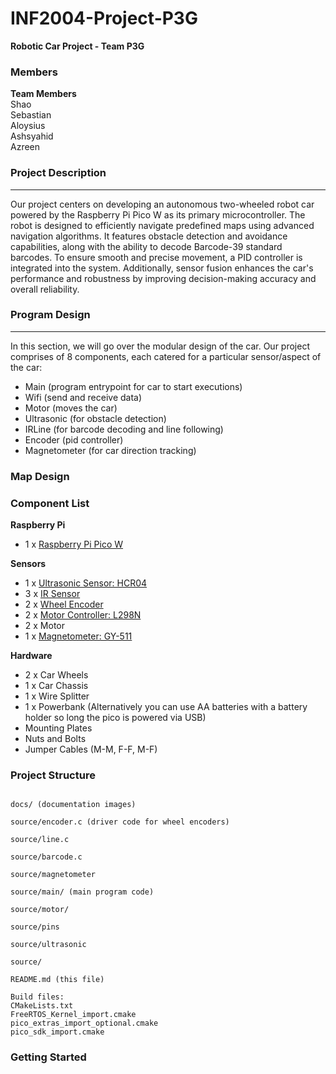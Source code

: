 # INF2004-Project-P3G
**Robotic Car Project - Team P3G**

### Members
**Team Members** <br>
Shao <br>
Sebastian <br>
Aloysius <br>
Ashsyahid <br>
Azreen <be>

### Project Description
---
Our project centers on developing an autonomous two-wheeled robot car powered by the Raspberry Pi Pico W as its primary microcontroller. The robot is designed to efficiently navigate predefined maps using advanced navigation algorithms. It features obstacle detection and avoidance capabilities, along with the ability to decode Barcode-39 standard barcodes. To ensure smooth and precise movement, a PID controller is integrated into the system. Additionally, sensor fusion enhances the car's performance and robustness by improving decision-making accuracy and overall reliability.

### Program Design
---
In this section, we will go over the modular design of the car. Our project comprises of 8 components, each catered for a particular sensor/aspect of the car:
- Main (program entrypoint for car to start executions)
- Wifi (send and receive data)
- Motor (moves the car)
- Ultrasonic (for obstacle detection)
- IRLine (for barcode decoding and line following)
- Encoder (pid controller)
- Magnetometer (for car direction tracking)

### Map Design


### Component List

**Raspberry Pi**
- 1 x [Raspberry Pi Pico W](https://www.raspberrypi.com/products/raspberry-pi-pico/)

**Sensors**
- 1 x [Ultrasonic Sensor: HCR04](https://components101.com/sensors/ultrasonic-sensor-working-pinout-datasheet)
- 3 x [IR Sensor](https://sg.cytron.io/p-ir-line-tracking-module)
- 2 x [Wheel Encoder](https://hobbycomponents.com/sensors/1147-compact-ir-infrared-rotary-speed-sensing-module)
- 2 x [Motor Controller: L298N](https://components101.com/modules/l293n-motor-driver-module)
- 2 x Motor
- 1 x [Magnetometer: GY-511](https://quartzcomponents.com/products/gy-511-lsm303dlhc-3-axis-e-compass-sensor)

**Hardware**
- 2 x Car Wheels
- 1 x Car Chassis
- 1 x Wire Splitter
- 1 x Powerbank (Alternatively you can use AA batteries with a battery holder so long the pico is powered via USB)
- Mounting Plates
- Nuts and Bolts
- Jumper Cables (M-M, F-F, M-F)


### Project Structure
```

docs/ (documentation images)

source/encoder.c (driver code for wheel encoders)

source/line.c

source/barcode.c

source/magnetometer

source/main/ (main program code)

source/motor/ 

source/pins

source/ultrasonic

source/

README.md (this file)

Build files:
CMakeLists.txt
FreeRTOS_Kernel_import.cmake
pico_extras_import_optional.cmake
pico_sdk_import.cmake
```

### Getting Started



